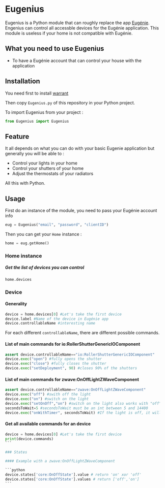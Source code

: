 # Eugenius
Eugenius is a Python module that can roughly replace the app [Eugénie](https://www.nexity.fr/eugenie "Eugénie").
Engenius can control all accessble devices for the Eugénie application. This module is useless if your home is not compatible with Eugénie.


## What you need to use Eugenius
- To have a Eugénie account that can control your house with the application

## Installation

You need first to install [warrant](https://github.com/capless/warrant "warrant")

Then copy  `Eugenius.py` of this repository in your Python project.

To import Eugenius from your project :
```python
from Eugenius import Eugenius
```

## Feature

It all depends on what you can do with your basic Eugenie application but generally you will be able to :

- Control your lights in your home
- Control your shutters of your home
- Adjust the thermostats of your radiators

All this with Python.

## Usage

First do an instance of the module, you need to pass your Eugénie account info
```python
eug = Eugenius("email", "password", "clientID")
```

Then you can get your `Home` instance :
```python
home = eug.getHome()
```

### Home instance
##### Get the list of devices you can control
```python
home.devices
```
### Device

#### Generality
```python
device = home.devices[0] #Let's take the first device
device.label #Name of the device in Eugénie app
device.controllableName #interesting name

```
For each different `controllableName`, there are different possible commands.




#### List of main commands for io:RollerShutterGenericIOComponent
```python
assert device.controllableName=="io:RollerShutterGenericIOComponent"
device.exec("open") #fully opens the shutter
device.exec("close") #fully closes the shutter
device.exec("setDeployment", 90) #closes 90% of the shutters
```

#### List of main commands for zwave:OnOffLightZWaveComponent

```python
assert device.controllableName=="zwave:OnOffLightZWaveComponent"
device.exec("off") #swith off the light
device.exec("on") #switch on the light
device.exec("setOnOff","on") #switch on the light also works with "off"
secondsToWait=5 #secondsToWait must be an int between 5 and 14400
device.exec("onWithTimer", secondsToWait) #If the light is off, it will come on instantly. If the light is on, it will turn off after 5 seconds.

```



#### Get all available commands for an device
````python
device = home.devices[0] #Let's take the first device
print(device.commands)
```

### States

#### Example with a zwave:OnOffLightZWaveComponent

```python
device.states['core:OnOffState'].value # return 'on' xor 'off'
device.states['core:OnOffState'].values # return ['off','on']
```
